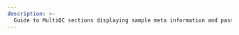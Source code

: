 ```yaml
---
description: >-
  Guide to MultiQC sections displaying sample meta information and pass/fail/warn metrics.
---
```




<!-- ![](.gitbook/assets/meta.png) -->
